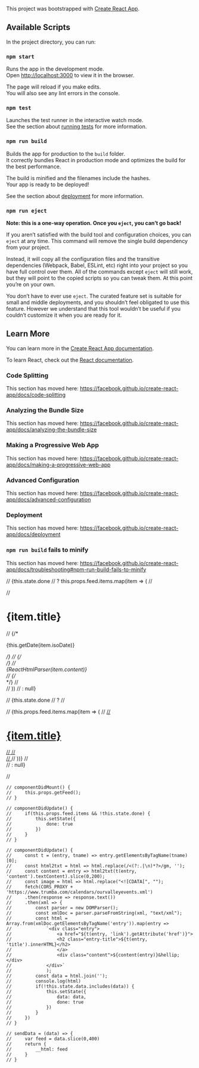 This project was bootstrapped with [Create React App](https://github.com/facebook/create-react-app).

## Available Scripts

In the project directory, you can run:

### `npm start`

Runs the app in the development mode.<br/>
Open [http://localhost:3000](http://localhost:3000) to view it in the browser.

The page will reload if you make edits.<br/>
You will also see any lint errors in the console.

### `npm test`

Launches the test runner in the interactive watch mode.<br/>
See the section about [running tests](https://facebook.github.io/create-react-app/docs/running-tests) for more information.

### `npm run build`

Builds the app for production to the `build` folder.<br/>
It correctly bundles React in production mode and optimizes the build for the best performance.

The build is minified and the filenames include the hashes.<br/>
Your app is ready to be deployed!

See the section about [deployment](https://facebook.github.io/create-react-app/docs/deployment) for more information.

### `npm run eject`

**Note: this is a one-way operation. Once you `eject`, you can’t go back!**

If you aren’t satisfied with the build tool and configuration choices, you can `eject` at any time. This command will remove the single build dependency from your project.

Instead, it will copy all the configuration files and the transitive dependencies (Webpack, Babel, ESLint, etc) right into your project so you have full control over them. All of the commands except `eject` will still work, but they will point to the copied scripts so you can tweak them. At this point you’re on your own.

You don’t have to ever use `eject`. The curated feature set is suitable for small and middle deployments, and you shouldn’t feel obligated to use this feature. However we understand that this tool wouldn’t be useful if you couldn’t customize it when you are ready for it.

## Learn More

You can learn more in the [Create React App documentation](https://facebook.github.io/create-react-app/docs/getting-started).

To learn React, check out the [React documentation](https://reactjs.org/).

### Code Splitting

This section has moved here: https://facebook.github.io/create-react-app/docs/code-splitting

### Analyzing the Bundle Size

This section has moved here: https://facebook.github.io/create-react-app/docs/analyzing-the-bundle-size

### Making a Progressive Web App

This section has moved here: https://facebook.github.io/create-react-app/docs/making-a-progressive-web-app

### Advanced Configuration

This section has moved here: https://facebook.github.io/create-react-app/docs/advanced-configuration

### Deployment

This section has moved here: https://facebook.github.io/create-react-app/docs/deployment

### `npm run build` fails to minify

This section has moved here: https://facebook.github.io/create-react-app/docs/troubleshooting#npm-run-build-fails-to-minify


// {this.state.done
//     ? this.props.feed.items.map(item => (
//         <div key={item.id}>
//             <h1 className="event-title"> {item.title} </h1>
//             {/* <p> {this.getDate(item.isoDate)} </p> */}
//             {/* <div className="event-info" dangerouslySetInnerHTML={this.createMarkup(item.contentSnippet)} /> */}
//             <div className="event-info"> {ReactHtmlParser(item.content)} </div>
//             {/* <div className="event-info" dangerouslySetInnerHTML={this.createMarkup(item.content)} /> */}
//         </div>
//     ))
//     : null}


// {this.state.done
//     ? 
//     <div className="event-holder">
//         {this.props.feed.items.map(item => (
//             <a className="event-wrapper" key={item.id} href={item.url} target="_blank" rel="noopener noreferrer">
//                 <h1 className="event-title"> {item.title} </h1>
//                 <Moment className="event-date" format="dddd MMMM DD, YYYY" date={item.isoDate} />
//                 <div className="event-info" dangerouslySetInnerHTML={this.sendData(item.content)}/>
//             </a> 
//         ))}
//     </div>
//     : null}


//                        <Moment className="event-date" format="dddd MMMM DD, YYYY" date={data.start} />


    // componentDidMount() {
    //     this.props.getFeed();
    // }

    // componentDidUpdate() {
    //     if(this.props.feed.items && !this.state.done) {
    //         this.setState({
    //             done: true
    //         })
    //     }
    // }

    // componentDidUpdate() {
    //     const t = (entry, tname) => entry.getElementsByTagName(tname)[0];
    //     const html2txt = html => html.replace(/<(?:.|\n)*?>/gm, '');
    //     const content = entry => html2txt(t(entry, 'content').textContent).slice(0,200);
    //     const image = html => html.replace("<![CDATA[", "");
    //     fetch(CORS_PROXY + 'https://www.trumba.com/calendars/ourvalleyevents.xml')
    //     .then(response => response.text())
    //     .then(xml => {
    //         const parser = new DOMParser();
    //         const xmlDoc = parser.parseFromString(xml, "text/xml");
    //         const html = Array.from(xmlDoc.getElementsByTagName('entry')).map(entry => 
    //             `<div class="entry">
    //                 <a href="${t(entry, 'link').getAttribute('href')}">
    //                 <h2 class="entry-title">${t(entry, 'title').innerHTML}</h2>
    //                 </a>
    //                 <div class="content">${content(entry)}&hellip;</div>
    //             </div>`
    //             );
    //         const data = html.join('');
    //         console.log(html)
    //         if(!this.state.data.includes(data)) {
    //             this.setState({
    //                 data: data,
    //                 done: true
    //             })
    //         }
    //     })
    // }

    // sendData = (data) => {
    //     var feed = data.slice(0,400)
    //     return {
    //         __html: feed
    //     }
    // }